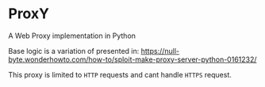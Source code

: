# ProxY
A Web Proxy implementation in Python

Base logic is a variation of presented in:
https://null-byte.wonderhowto.com/how-to/sploit-make-proxy-server-python-0161232/

This proxy is limited to `HTTP` requests and cant handle `HTTPS` request.
